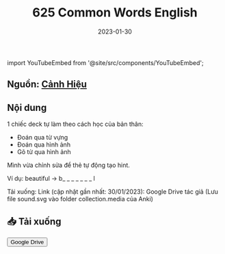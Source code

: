 ﻿---
title: 625 Common Words English
slug: 625-common-words-english
date: 2023-01-30
description: ""
category: Tiếng Anh
domain: ankivn.com
keywords:
  - ankivn
tags:
  - deck
  - english
---

import YouTubeEmbed from '@site/src/components/YouTubeEmbed';

<YouTubeEmbed videoId="Xq6LUMvxUTU" />

<!--truncate-->

## Nguồn: [Cảnh Hiệu](https://www.facebook.com/groups/ankivocabulary/posts/1323249645101356/)

## Nội dung

1 chiếc deck tự làm theo cách học của bản thân:

- Đoán qua từ vựng
- Đoán qua hình ảnh  
- Gõ từ qua hình ảnh

Mình vừa chỉnh sửa để thẻ tự động tạo hint.

Ví dụ: beautiful → b_ _ _ _ _ _ _ l

Tải xuống:
Link (cập nhật gần nhất: 30/01/2023): Google Drive tác giả
(Lưu file sound.svg vào folder collection.media của Anki)

## 📥 Tải xuống

<div style={{display: 'flex', justifyContent: 'left', gap: '20px'}}> 
  <a href="https://drive.google.com/drive/folders/1OWl_Qd6a3q4qbmf-Trxjw27T42VdNW4w">
    <button class="buttonPrimary" type="button">Google Drive</button>
  </a>
</div>
